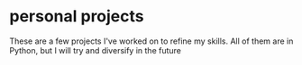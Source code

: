 # personal projects
These are a few projects I've worked on to refine my skills. All of them are in Python, but I will try and diversify in the future
